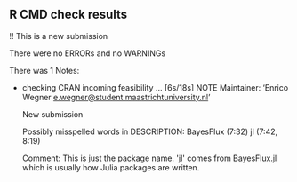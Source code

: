 ## R CMD check results

!! This is a new submission

There were no ERRORs and no WARNINGs

There was 1 Notes:

* checking CRAN incoming feasibility ... [6s/18s] NOTE
  Maintainer: ‘Enrico Wegner <e.wegner@student.maastrichtuniversity.nl>’

  New submission

  Possibly misspelled words in DESCRIPTION:
    BayesFlux (7:32)
    jl (7:42, 8:19) 
    
  Comment: This is just the package name. 'jl' comes from BayesFlux.jl which is usually how Julia packages are written. 
  
